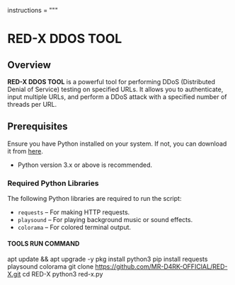 instructions = """
# RED-X DDOS TOOL

## Overview

**RED-X DDOS TOOL** is a powerful tool for performing DDoS (Distributed Denial of Service) testing on specified URLs. It allows you to authenticate, input multiple URLs, and perform a DDoS attack with a specified number of threads per URL.

## Prerequisites

Ensure you have Python installed on your system. If not, you can download it from [here](https://www.python.org/downloads/).

- Python version 3.x or above is recommended.

### Required Python Libraries

The following Python libraries are required to run the script:

- `requests` – For making HTTP requests.
- `playsound` – For playing background music or sound effects.
- `colorama` – For colored terminal output.

#### TOOLS RUN COMMAND 

apt update && apt upgrade -y
pkg install python3
pip install requests playsound colorama
git clone https://github.com/MR-D4RK-OFFICIAL/RED-X.git
cd RED-X
python3 red-x.py
